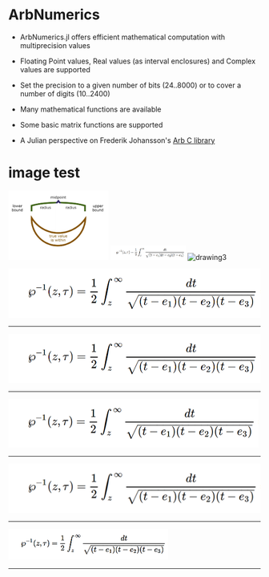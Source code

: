 # ArbNumerics

- ArbNumerics.jl offers efficient mathematical computation with multiprecision values

- Floating Point values, Real values (as interval enclosures) and Complex values are supported

- Set the precision to a given number of bits (24..8000) or to cover a number of digits (10..2400)

- Many mathematical functions are available

- Some basic matrix functions are supported

- A Julian perspective on Frederik Johansson's [Arb C library](http://arblib.org/)


# image test

<img src="assets/midrad.jpg" alt="drawing1" width="200" />


<img src="assets/Weierstrass_pinv_halfandhalf.png" alt="drawing2" width="150" />



<img src="/assets/midrad.png" alt="drawing3" width="300" />



![tst1](assets/Weierstrass_pinv.PNG)

----

![tst2](assets/Weierstrass_pinv_halfdpi.png)

-----

![tst3](assets/Weierstrass_pinv_halfpixels.png)

-----

![tst4](assets/Weierstrass_pinv_halfandhalf.png)

-----

![tst5](assets/Weierstrass_pinvsmall.png)

-----
